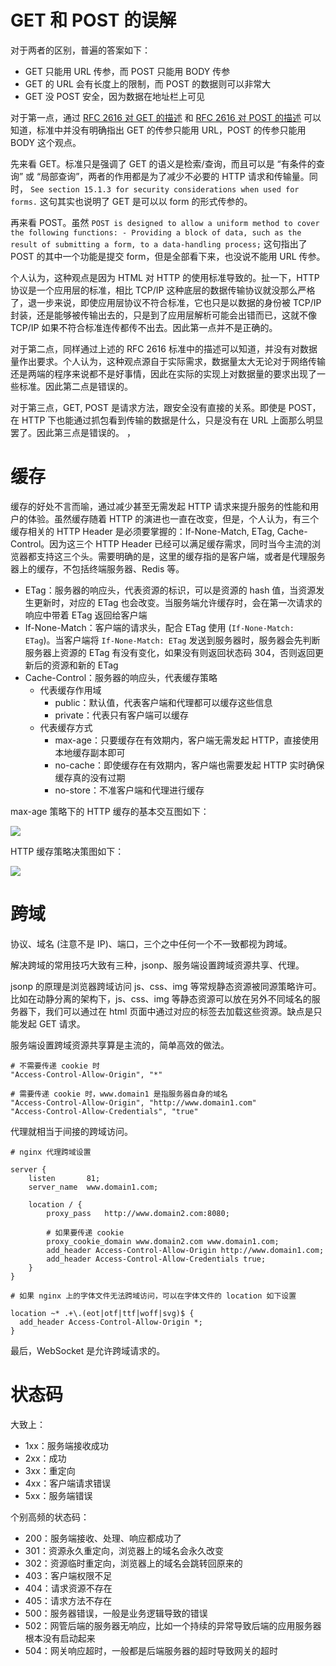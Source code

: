 # GET 和 POST 的误解

对于两者的区别，普遍的答案如下：

- GET 只能用 URL 传参，而 POST 只能用 BODY 传参
- GET 的 URL 会有长度上的限制，而 POST 的数据则可以非常大
- GET 没 POST 安全，因为数据在地址栏上可见

对于第一点，通过 [RFC 2616 对 GET 的描述](https://tools.ietf.org/html/rfc2616#section-9.3) 和 [RFC 2616 对 POST 的描述](https://tools.ietf.org/html/rfc2616#section-9.5) 可以知道，标准中并没有明确指出 GET 的传参只能用 URL，POST 的传参只能用 BODY 这个观点。

先来看 GET。标准只是强调了 GET 的语义是检索/查询，而且可以是 “有条件的查询” 或 “局部查询”，两者的作用都是为了减少不必要的 HTTP 请求和传输量。同时，
`See section 15.1.3 for security considerations when used for forms.` 这句其实也说明了 GET 是可以以 form 的形式传参的。

再来看 POST。虽然 `POST is designed to allow a uniform method to cover the following functions: - Providing a block of data, such as the result of submitting a form, to a data-handling process;` 这句指出了 POST 的其中一个功能是提交 form，但是全部看下来，也没说不能用 URL 传参。

个人认为，这种观点是因为 HTML 对 HTTP 的使用标准导致的。扯一下，HTTP 协议是一个应用层的标准，相比 TCP/IP 这种底层的数据传输协议就没那么严格了，退一步来说，即使应用层协议不符合标准，它也只是以数据的身份被 TCP/IP 封装，还是能够被传输出去的，只是到了应用层解析可能会出错而已，这就不像 TCP/IP 如果不符合标准连传都传不出去。因此第一点并不是正确的。

对于第二点，同样通过上述的 RFC 2616 标准中的描述可以知道，并没有对数据量作出要求。个人认为，这种观点源自于实际需求，数据量太大无论对于网络传输还是两端的程序来说都不是好事情，因此在实际的实现上对数据量的要求出现了一些标准。因此第二点是错误的。

对于第三点，GET, POST 是请求方法，跟安全没有直接的关系。即使是 POST，在 HTTP 下也能通过抓包看到传输的数据是什么，只是没有在 URL 上面那么明显罢了。因此第三点是错误的。
，
# 缓存

缓存的好处不言而喻，通过减少甚至无需发起 HTTP 请求来提升服务的性能和用户的体验。虽然缓存随着 HTTP 的演进也一直在改变，但是，个人认为，有三个缓存相关的 HTTP Header 是必须要掌握的：If-None-Match, ETag, Cache-Control。因为这三个 HTTP Header 已经可以满足缓存需求，同时当今主流的浏览器都支持这三个头。需要明确的是，这里的缓存指的是客户端，或者是代理服务器上的缓存，不包括终端服务器、Redis 等。

- ETag：服务器的响应头，代表资源的标识，可以是资源的 hash 值，当资源发生更新时，对应的 ETag 也会改变。当服务端允许缓存时，会在第一次请求的响应中带着 ETag 返回给客户端
- If-None-Match：客户端的请求头，配合 ETag 使用 (`If-None-Match: ETag`)。当客户端将 `If-None-Match: ETag` 发送到服务器时，服务器会先判断服务器上资源的 ETag 有没有变化，如果没有则返回状态码 304，否则返回更新后的资源和新的 ETag
- Cache-Control：服务器的响应头，代表缓存策略
  - 代表缓存作用域
    - public：默认值，代表客户端和代理都可以缓存这些信息
    - private：代表只有客户端可以缓存
  - 代表缓存方式
    - max-age：只要缓存在有效期内，客户端无需发起 HTTP，直接使用本地缓存副本即可
    - no-cache：即使缓存在有效期内，客户端也需要发起 HTTP 实时确保缓存真的没有过期
    - no-store：不准客户端和代理进行缓存

max-age 策略下的 HTTP 缓存的基本交互图如下：

![](https://raw.githubusercontent.com/hsxhr-10/picture/master/HTTP缓存.png)

HTTP 缓存策略决策图如下：

![](https://raw.githubusercontent.com/hsxhr-10/picture/master/HTTP缓存1.png)

# 跨域

协议、域名 (注意不是 IP)、端口，三个之中任何一个不一致都视为跨域。

解决跨域的常用技巧大致有三种，jsonp、服务端设置跨域资源共享、代理。

jsonp 的原理是浏览器跨域访问 js、css、img 等常规静态资源被同源策略许可。比如在动静分离的架构下，js、css、img 等静态资源可以放在另外不同域名的服务器下，我们可以通过在 html 页面中通过对应的标签去加载这些资源。缺点是只能发起 GET 请求。

服务端设置跨域资源共享算是主流的，简单高效的做法。

```
# 不需要传递 cookie 时
"Access-Control-Allow-Origin", "*"

# 需要传递 cookie 时，www.domain1 是指服务器自身的域名
"Access-Control-Allow-Origin", "http://www.domain1.com"
"Access-Control-Allow-Credentials", "true"
```

代理就相当于间接的跨域访问。

```
# nginx 代理跨域设置

server {
    listen       81;
    server_name  www.domain1.com;

    location / {
        proxy_pass   http://www.domain2.com:8080;
        
        # 如果要传递 cookie
        proxy_cookie_domain www.domain2.com www.domain1.com;
        add_header Access-Control-Allow-Origin http://www.domain1.com;
        add_header Access-Control-Allow-Credentials true;
    }
}

# 如果 nginx 上的字体文件无法跨域访问，可以在字体文件的 location 如下设置

location ~* .+\.(eot|otf|ttf|woff|svg)$ {
  add_header Access-Control-Allow-Origin *;
}
```

最后，WebSocket 是允许跨域请求的。

# 状态码

大致上：

- 1xx：服务端接收成功
- 2xx：成功
- 3xx：重定向
- 4xx：客户端请求错误
- 5xx：服务端错误

个别高频的状态码：

- 200：服务端接收、处理、响应都成功了
- 301：资源永久重定向，浏览器上的域名会永久改变
- 302：资源临时重定向，浏览器上的域名会跳转回原来的
- 403：客户端权限不足
- 404：请求资源不存在
- 405：请求方法不存在
- 500：服务器错误，一般是业务逻辑导致的错误
- 502：网管后端的服务器无响应，比如一个持续的异常导致后端的应用服务器根本没有启动起来
- 504：网关响应超时，一般都是后端服务器的超时导致网关的超时





